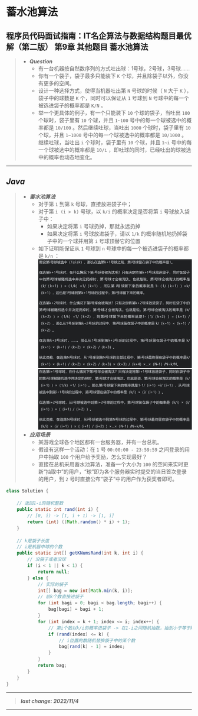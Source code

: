 # 蓄水池算法

## 程序员代码面试指南：IT名企算法与数据结构题目最优解（第二版） 第9章 其他题目 蓄水池算法

> - ***Question***
>   - 有一台机器按自然数序列的方式吐出球：1号球，2号球，3号球……
>   - 你有一个袋子，袋子最多只能装下 `K` 个球，并且除袋子以外，你没有更多的空间。
>   - 设计一种选择方式，使得当机器吐出第 `N` 号球的时候（ `N` 大于 `K` ），袋子中的球数是 `K` 个，同时可以保证从 `1` 号球到 `N` 号球中的每一个被选进袋子的概率都是 `K/N` 。
>   - 举一个更具体的例子，有一个只能装下 `10` 个球的袋子，当吐出 `100` 个球时，袋子里有 `10` 个球，并且 `1~100` 号中的每一个球被选中的概率都是 `10/100` 。然后继续吐球，当吐出 `1000` 个球时，袋子里有 `10` 个球，并且 `1~1000` 号中的每一个球被选中的概率都是 `10/1000` 。继续吐球，当吐出 `i` 个球时，袋子里有 `10` 个球，并且 `1~i` 号中的每一个球被选中的概率都是 `10/i` ，即吐球的同时，已经吐出的球被选中的概率也动态地变化。

---

## *Java*

> - ***蓄水池算法***
>   - 对于第 `1` 到第 `k` 号球，直接放进袋子中；
>   - 对于第 `i (i > k)` 号球，以 `k/i` 的概率决定是否将第 `i` 号球放入袋子中：
>     - 如果决定将第 `i` 号球扔掉，那就永远扔掉
>     - 如果决定将第 `i` 号球放进袋子，请以 `1/k` 的概率随机地扔掉袋子中的一个球并用第 `i` 号球顶替它的位置
>   - 如下证明能保证从 `1` 号球到 `n` 号球中的每一个被选进袋子的概率都是 `k/n` ：
>     ![image](球号小于等于k时的证明.png)
>     ![image](球号大于k时的证明.png)
> - ***应用场景***
>   - 某游戏全球各个地区都有一台服务器，并有一台总机。
>   - 假设有这样一个活动：在 `1` 号 `00:00:00 - 23:59:59` 之间登录的用户中抽取 `100` 个用户给予奖励，怎么实现最好？
>   - 直接在总机采用蓄水池算法，准备一个大小为 `100` 的空间来实时更新“抽取中”的用户，“球”即为各个服务器实时提交的当日首次登录的用户，到 `2` 号时直接公布“袋子”中的用户作为获奖者即可。

```java
class Solution {

    // 返回1-i的随机整数
    public static int rand(int i) {
        // [0, i) -> [1, i + 1) -> [1, i]
        return (int) ((Math.random() * i) + 1);
    }

    // k是袋子长度
    // i是机器中球的个数
    public static int[] getKNumsRand(int k, int i) {
        // 没袋子或者没球
        if (i < 1 || k < 1) {
            return null;
        } else {
            // 实际的袋子
            int[] bag = new int[Math.min(k, i)];
            // 前k个数直接进袋子
            for (int bagi = 0; bagi < bag.length; bagi++) {
                bag[bagi] = bagi + 1;
            }
            for (int index = k + 1; index <= i; index++) {
                // 第i个数以k/i的概率进袋子 -> 在1-i之间随机抽数，抽到小于等于k的概率为k/i
                if (rand(index) <= k) {
                    // i位置的数随机替换袋子中的某个数
                    bag[rand(k) - 1] = index;
                }
            }
            return bag;
        }
    }
}
```

---

> ***last change: 2022/11/4***

---
